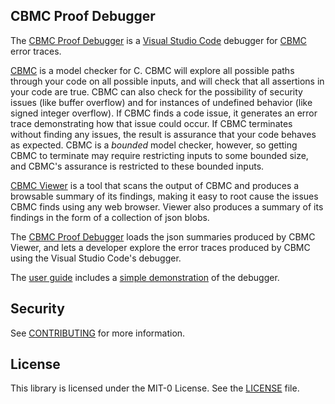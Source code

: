 ## CBMC Proof Debugger

The
[CBMC Proof Debugger](https://github.com/model-checking/cbmc-proof-debugger)
is a
[Visual Studio Code](https://code.visualstudio.com/)
debugger for
[CBMC](https://github.com/diffblue/cbmc)
error traces.

[CBMC](https://github.com/diffblue/cbmc)
is a model checker for C.  CBMC will explore all possible paths
through your code on all possible inputs, and will check that all
assertions in your code are true. CBMC can also check for the
possibility of security issues (like buffer overflow) and for
instances of undefined behavior (like signed integer overflow).
If CBMC finds a code issue, it generates an error trace demonstrating how that
issue could occur.
If CBMC terminates without finding any issues, the result is
assurance that your code behaves as expected.
CBMC is a *bounded* model checker, however, so getting CBMC to terminate
may require restricting inputs to some bounded size,
and CBMC's assurance is restricted to these bounded inputs.

[CBMC Viewer](https://github.com/model-checking/cbmc-viewer)
is a tool that scans the output of CBMC and produces a browsable summary
of its findings, making it easy to root cause the issues CBMC finds using
any web browser.  Viewer also produces a summary of its findings in the
form of a collection of json blobs.

The
[CBMC Proof Debugger](https://github.com/model-checking/cbmc-proof-debugger)
loads the json summaries produced by CBMC Viewer,
and lets a developer explore the error traces produced by CBMC using
the Visual Studio Code's debugger.

The [user guide](https://model-checking.github.io/cbmc-proof-debugger/user-guide) includes a [simple demonstration](https://model-checking.github.io/cbmc-proof-debugger/demo) of the debugger.

## Security

See [CONTRIBUTING](CONTRIBUTING.md#security-issue-notifications) for more information.

## License

This library is licensed under the MIT-0 License. See the [LICENSE](LICENSE.md)
file.
